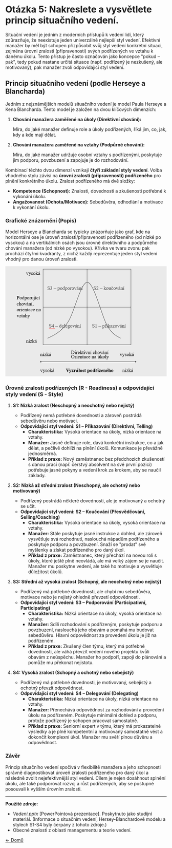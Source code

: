 # Otázka 5: Nakreslete a vysvětlete princip situačního vedení.

Situační vedení je jedním z moderních přístupů k vedení lidí, který zdůrazňuje, že neexistuje jeden univerzálně nejlepší styl vedení. Efektivní manažer by měl být schopen přizpůsobit svůj styl vedení konkrétní situaci, zejména úrovni zralosti (připravenosti) svých podřízených ve vztahu k danému úkolu. Tento přístup je často označován jako koncepce "pokud – pak", tedy pokud nastane určitá situace (např. podřízený je nezkušený, ale motivovaný), pak manažer zvolí odpovídající styl vedení.

## Princip situačního vedení (podle Herseye a Blancharda)

Jedním z nejznámějších modelů situačního vedení je model Paula Herseye a Kena Blancharda. Tento model je založen na dvou klíčových dimenzích:

1.  **Chování manažera zaměřené na úkoly (Direktivní chování):** 

    Míra, do jaké manažer definuje role a úkoly podřízených, říká jim, co, jak, kdy a kde mají dělat.

2.  **Chování manažera zaměřené na vztahy (Podpůrné chování):** 

    Míra, do jaké manažer udržuje osobní vztahy s podřízenými, poskytuje jim podporu, povzbuzení a zapojuje je do rozhodování.

Kombinací těchto dvou dimenzí vznikají **čtyři základní styly vedení**. Volba vhodného stylu závisí na **úrovni zralosti (připravenosti) podřízeného** pro plnění konkrétního úkolu. Zralost podřízeného má dvě složky:

*   **Kompetence (Schopnost):** Znalosti, dovednosti a zkušenosti potřebné k vykonání úkolu.
*   **Angažovanost (Ochota/Motivace):** Sebedůvěra, odhodlání a motivace k vykonání úkolu.

### Grafické znázornění (Popis)

Model Herseye a Blancharda se typicky znázorňuje jako graf, kde na horizontální ose je úroveň zralosti/připravenosti podřízeného (od nízké po vysokou) a na vertikálních osách jsou úrovně direktivního a podpůrného chování manažera (od nízké po vysokou). Křivka ve tvaru zvonu pak prochází čtyřmi kvadranty, z nichž každý reprezentuje jeden styl vedení vhodný pro danou úroveň zralosti.

![](../../obr\situacni_rizeni.png)

### Úrovně zralosti podřízených (R - Readiness) a odpovídající styly vedení (S - Style)

1.  **S1: Nízká zralost (Neschopný a neochotný nebo nejistý)**
    *   Podřízený nemá potřebné dovednosti a zároveň postrádá sebedůvěru nebo motivaci.
    *   **Odpovídající styl vedení: S1 – Přikazování (Direktivní, Telling)**
        *   **Charakteristika:** Vysoká orientace na úkoly, nízká orientace na vztahy.
        *   **Manažer:** Jasně definuje role, dává konkrétní instrukce, co a jak dělat, a pečlivě dohlíží na plnění úkolů. Komunikace je převážně jednosměrná.
        *   **Příklad z praxe:** Nový zaměstnanec bez předchozích zkušeností s danou prací (např. čerstvý absolvent na své první pozici) potřebuje jasné pokyny a vedení krok za krokem, aby se naučil základy.

2.  **S2: Nízká až střední zralost (Neschopný, ale ochotný nebo motivovaný)**
    *   Podřízený postrádá některé dovednosti, ale je motivovaný a ochotný se učit.
    *   **Odpovídající styl vedení: S2 – Koučování (Přesvědčování, Selling/Coaching)**
        *   **Charakteristika:** Vysoká orientace na úkoly, vysoká orientace na vztahy.
        *   **Manažer:** Stále poskytuje jasné instrukce a dohled, ale zároveň vysvětluje svá rozhodnutí, naslouchá nápadům podřízeného a poskytuje podporu a povzbuzení. Snaží se "prodat" své myšlenky a získat podřízeného pro daný úkol.
        *   **Příklad z praxe:** Zaměstnanec, který přechází na novou roli s úkoly, které ještě plně neovládá, ale má velký zájem se je naučit. Manažer mu poskytne vedení, ale také ho motivuje a vysvětluje důležitost úkolů.

3.  **S3: Střední až vysoká zralost (Schopný, ale neochotný nebo nejistý)**
    *   Podřízený má potřebné dovednosti, ale chybí mu sebedůvěra, motivace nebo je nejistý ohledně převzetí odpovědnosti.
    *   **Odpovídající styl vedení: S3 – Podporování (Participativní, Participating)**
        *   **Charakteristika:** Nízká orientace na úkoly, vysoká orientace na vztahy.
        *   **Manažer:** Sdílí rozhodování s podřízeným, poskytuje podporu a povzbuzení, naslouchá jeho obavám a pomáhá mu budovat sebedůvěru. Hlavní odpovědnost za provedení úkolu je již na podřízeném.
        *   **Příklad z praxe:** Zkušený člen týmu, který má potřebné dovednosti, ale váhá převzít vedení nového projektu kvůli obavám z neúspěchu. Manažer ho podpoří, zapojí do plánování a pomůže mu překonat nejistotu.

4.  **S4: Vysoká zralost (Schopný a ochotný nebo sebejistý)**
    *   Podřízený má potřebné dovednosti, je motivovaný, sebejistý a ochotný převzít odpovědnost.
    *   **Odpovídající styl vedení: S4 – Delegování (Delegating)**
        *   **Charakteristika:** Nízká orientace na úkoly, nízká orientace na vztahy.
        *   **Manažer:** Přenechává odpovědnost za rozhodování a provedení úkolu na podřízeném. Poskytuje minimální dohled a podporu, protože podřízený je schopen pracovat samostatně.
        *   **Příklad z praxe:** Seniorní expert v týmu, který má prokazatelné výsledky a je plně kompetentní a motivovaný samostatně vést a dokončit komplexní úkol. Manažer mu svěří plnou důvěru a odpovědnost.

### Závěr

Princip situačního vedení spočívá v flexibilitě manažera a jeho schopnosti správně diagnostikovat úroveň zralosti podřízeného pro daný úkol a následně zvolit nejefektivnější styl vedení. Cílem je nejen dosáhnout splnění úkolu, ale také podporovat rozvoj a růst podřízených, aby se postupně posouvali k vyšším úrovním zralosti.

---
**Použité zdroje:**

*   *Vedeni.pptx* [PowerPointová prezentace]. Poskytnuto jako studijní materiál. (Informace o situačním vedení, Hersey-Blanchardově modelu a stylech S1-S4 byly čerpány z tohoto zdroje.)
*   Obecné znalosti z oblasti managementu a teorie vedení.

[<- Domů](../../README.md)